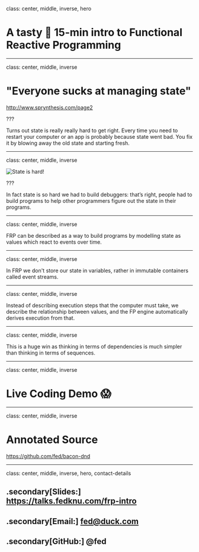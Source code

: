 class: center, middle, inverse, hero

# A tasty 🥓 15-min intro to Functional Reactive Programming

---

class: center, middle, inverse

# "Everyone sucks at managing state"

http://www.sprynthesis.com/page2

???

Turns out state is really really hard to get right. Every time you need to restart your computer or an app is probably because state went bad. You fix it by blowing away the old state and starting fresh.

---

class: center, middle, inverse

<img src="https://media.giphy.com/media/F7yLXA5fJ5sLC/giphy.gif" class="full-width" alt="State is hard!" />

???

In fact state is so hard we had to build debuggers: that’s right, people had to build programs to help other programmers figure out the state in their programs.

---

class: center, middle, inverse

FRP can be described as a way to build programs by modelling state as values which react to events over time.

---

class: center, middle, inverse

In FRP we don't store our state in variables, rather in immutable containers called event streams.

---

class: center, middle, inverse

Instead of describing execution steps that the computer must take, we describe the relationship between values, and the FP engine automatically derives execution from that.

---

class: center, middle, inverse

This is a huge win as thinking in terms of dependencies is much simpler than thinking in terms of sequences.

---

class: center, middle, inverse

# Live Coding Demo 😱

---

class: center, middle, inverse

# Annotated Source

https://github.com/fed/bacon-dnd

---

class: center, middle, inverse, hero, contact-details

## .secondary[Slides:] https://talks.fedknu.com/frp-intro

## .secondary[Email:] fed@duck.com

## .secondary[GitHub:] @fed
